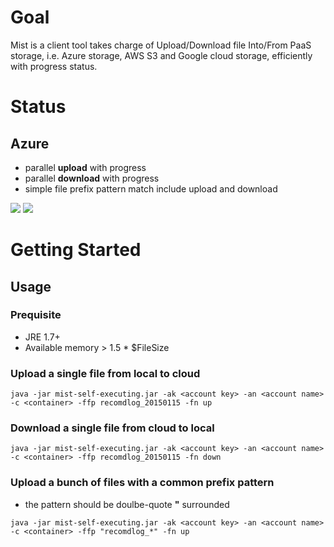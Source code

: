 # Goal
Mist is a client tool takes charge of Upload/Download file Into/From PaaS storage, i.e. Azure storage, AWS S3 and Google cloud storage, efficiently with progress status.

# Status
## Azure
* parallel **upload** with progress
* parallel **download** with progress
* simple file prefix pattern match include upload and download

![](https://lh3.googleusercontent.com/t-VHH6Xm051znx-UXEXO2h_AVwXIVw0vj3jjz9x_Zx33Ft_05ZEds-WyJ7Jo3uPVyMxhV5PiFZ0YiJY=w1576-h693)
![](https://lh4.googleusercontent.com/zURMMpv99s3qhGliCGvW1LXmladwmKSz6z9DDbiTplFfetNmb8_sDgcgnkT9qtgYqTFf9HzJjmivAu4=w1576-h693)

# Getting Started
## Usage
### Prequisite
* JRE 1.7+
* Available memory > 1.5 * $FileSize

### Upload a single file from local to cloud
```
java -jar mist-self-executing.jar -ak <account key> -an <account name> -c <container> -ffp recomdlog_20150115 -fn up
```
### Download a single file from cloud to local
```
java -jar mist-self-executing.jar -ak <account key> -an <account name> -c <container> -ffp recomdlog_20150115 -fn down
```
### Upload a bunch of files with a common prefix pattern
* the pattern should be doulbe-quote **"** surrounded
```
java -jar mist-self-executing.jar -ak <account key> -an <account name> -c <container> -ffp "recomdlog_*" -fn up
```
